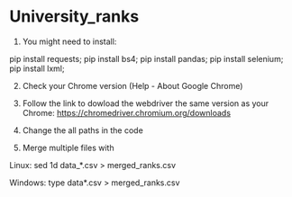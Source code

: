 # University_ranks


1) You might need to install:

pip install requests;
pip install bs4;
pip install pandas;
pip install selenium;
pip install lxml;

2) Check your Chrome version (Help - About Google Chrome)

3) Follow the link to dowload the webdriver the same version as your Chrome:
https://chromedriver.chromium.org/downloads

4) Change the all paths in the code

5) Merge multiple files with 

 Linux:
sed 1d data_*.csv > merged_ranks.csv

 Windows:
type data*.csv > merged_ranks.csv
